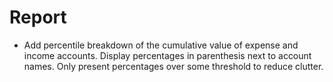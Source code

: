 Report
======

* Add percentile breakdown of the cumulative value of expense and income
  accounts. Display percentages in parenthesis next to account names.
  Only present percentages over some threshold to reduce clutter.

